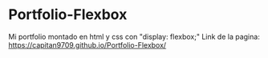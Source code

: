 # Portfolio-Flexbox
Mi portfolio montado en html y css con "display: flexbox;"
Link de la pagina: https://capitan9709.github.io/Portfolio-Flexbox/
